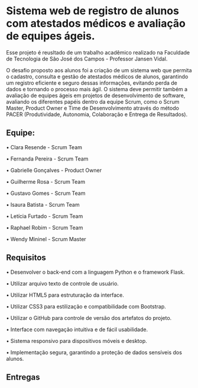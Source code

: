 # Sistema web de registro de alunos com atestados médicos e avaliação de equipes ágeis.

Esse projeto é reusltado de um trabalho acadêmico realizado na Faculdade de Tecnologia de São José dos Campos - Professor Jansen Vidal.

O desafio proposto aos alunos foi a criação de um sistema web que permita o cadastro, consulta e
gestão de atestados médicos de alunos, garantindo um registro eficiente e seguro
dessas informações, evitando perda de dados e tornando o processo mais ágil. O sistema
deve permitir também a avaliação de equipes ágeis em projetos de desenvolvimento de
software, avaliando os diferentes papéis dentro da equipe Scrum, como o Scrum Master, Product Owner e Time de Desenvolvimento através do método PACER (Produtividade, Autonomia, Colaboração e Entrega de Resultados).

## Equipe:

• Clara Resende - Scrum Team

• Fernanda Pereira - Scrum Team

• Gabrielle Gonçalves - Product Owner

• Guilherme Rosa - Scrum Team

• Gustavo Gomes - Scrum Team

• Isaura Batista - Scrum Team

• Letícia Furtado - Scrum Team

• Raphael Robim - Scrum Team

• Wendy Mininel - Scrum Master

## Requisitos
• Desenvolver o back-end com a linguagem Python e o framework Flask.

• Utilizar arquivo texto de controle de usuário.

• Utilizar HTML5 para estruturação da interface.

• Utilizar CSS3 para estilização e compatibilidade com Bootstrap.

• Utilizar o GitHub para controle de versão dos artefatos do projeto.

• Interface com navegação intuitiva e de fácil usabilidade.

• Sistema responsivo para dispositivos móveis e desktop.

• Implementação segura, garantindo a proteção de dados sensíveis dos alunos.

## Entregas
